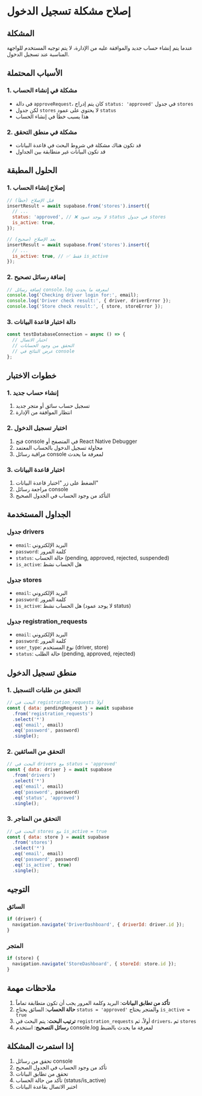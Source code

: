 # إصلاح مشكلة تسجيل الدخول

## المشكلة
عندما يتم إنشاء حساب جديد والموافقة عليه من الإدارة، لا يتم توجيه المستخدم للواجهة المناسبة عند تسجيل الدخول.

## الأسباب المحتملة

### 1. مشكلة في إنشاء الحساب
- في دالة `approveRequest`، كان يتم إدراج `status: 'approved'` في جدول `stores`
- لكن جدول `stores` لا يحتوي على عمود `status`
- هذا يسبب خطأ في إنشاء الحساب

### 2. مشكلة في منطق التحقق
- قد تكون هناك مشكلة في شروط البحث في قاعدة البيانات
- قد تكون البيانات غير متطابقة بين الجداول

## الحلول المطبقة

### 1. إصلاح إنشاء الحساب
```javascript
// قبل الإصلاح (خطأ)
insertResult = await supabase.from('stores').insert({
  // ...
  status: 'approved', // ❌ لا يوجد عمود status في جدول stores
  is_active: true,
});

// بعد الإصلاح (صحيح)
insertResult = await supabase.from('stores').insert({
  // ...
  is_active: true, // ✅ فقط is_active
});
```

### 2. إضافة رسائل تصحيح
```javascript
// إضافة رسائل console.log لمعرفة ما يحدث
console.log('Checking driver login for:', email);
console.log('Driver check result:', { driver, driverError });
console.log('Store check result:', { store, storeError });
```

### 3. دالة اختبار قاعدة البيانات
```javascript
const testDatabaseConnection = async () => {
  // اختبار الاتصال
  // التحقق من وجود الحسابات
  // عرض النتائج في console
};
```

## خطوات الاختبار

### 1. إنشاء حساب جديد
1. تسجيل حساب سائق أو متجر جديد
2. انتظار الموافقة من الإدارة

### 2. اختبار تسجيل الدخول
1. فتح console في المتصفح أو React Native Debugger
2. محاولة تسجيل الدخول بالحساب المعتمد
3. مراقبة رسائل console لمعرفة ما يحدث

### 3. اختبار قاعدة البيانات
1. الضغط على زر "اختبار قاعدة البيانات"
2. مراجعة رسائل console
3. التأكد من وجود الحساب في الجدول الصحيح

## الجداول المستخدمة

### جدول drivers
- `email`: البريد الإلكتروني
- `password`: كلمة المرور
- `status`: حالة الحساب (pending, approved, rejected, suspended)
- `is_active`: هل الحساب نشط

### جدول stores
- `email`: البريد الإلكتروني
- `password`: كلمة المرور
- `is_active`: هل الحساب نشط (لا يوجد عمود status)

### جدول registration_requests
- `email`: البريد الإلكتروني
- `password`: كلمة المرور
- `user_type`: نوع المستخدم (driver, store)
- `status`: حالة الطلب (pending, approved, rejected)

## منطق تسجيل الدخول

### 1. التحقق من طلبات التسجيل
```javascript
// البحث في registration_requests أولاً
const { data: pendingRequest } = await supabase
  .from('registration_requests')
  .select('*')
  .eq('email', email)
  .eq('password', password)
  .single();
```

### 2. التحقق من السائقين
```javascript
// البحث في drivers مع status = 'approved'
const { data: driver } = await supabase
  .from('drivers')
  .select('*')
  .eq('email', email)
  .eq('password', password)
  .eq('status', 'approved')
  .single();
```

### 3. التحقق من المتاجر
```javascript
// البحث في stores مع is_active = true
const { data: store } = await supabase
  .from('stores')
  .select('*')
  .eq('email', email)
  .eq('password', password)
  .eq('is_active', true)
  .single();
```

## التوجيه

### السائق
```javascript
if (driver) {
  navigation.navigate('DriverDashboard', { driverId: driver.id });
}
```

### المتجر
```javascript
if (store) {
  navigation.navigate('StoreDashboard', { storeId: store.id });
}
```

## ملاحظات مهمة

1. **تأكد من تطابق البيانات**: البريد وكلمة المرور يجب أن تكون متطابقة تماماً
2. **حالة الحساب**: السائق يحتاج `status = 'approved'` والمتجر يحتاج `is_active = true`
3. **ترتيب البحث**: يتم البحث في `registration_requests` أولاً، ثم `drivers`، ثم `stores`
4. **رسائل التصحيح**: استخدم console.log لمعرفة ما يحدث بالضبط

## إذا استمرت المشكلة

1. تحقق من رسائل console
2. تأكد من وجود الحساب في الجدول الصحيح
3. تحقق من تطابق البيانات
4. تأكد من حالة الحساب (status/is_active)
5. اختبر الاتصال بقاعدة البيانات 